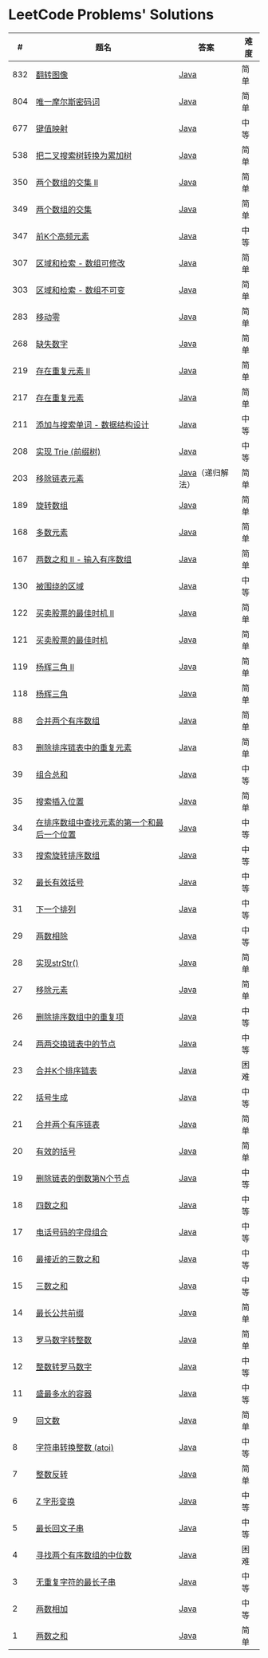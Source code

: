 # LeetCode Problems' Solutions


| #    | 题名                                                         | 答案                                                         | 难度 |
| ---- | ------------------------------------------------------------ | ------------------------------------------------------------ | ---- |
| 832    | [翻转图像](https://leetcode-cn.com/problems/flipping-an-image/submissions/) | [Java](https://github.com/chenyaowu/algorithm/blob/master/Leecode/java/Flipping_an_Image.java)| 简单|
| 804    | [唯一摩尔斯密码词](https://leetcode-cn.com/problems/unique-morse-code-words/submissions/) | [Java](https://github.com/chenyaowu/algorithm/blob/master/Leecode/java/Unique_MorseCode_Words.java)| 简单|
| 677    | [键值映射](https://leetcode-cn.com/problems/map-sum-pairs/submissions/) | [Java](https://github.com/chenyaowu/algorithm/blob/master/Leecode/java/Map_Sum_Pairs.java)| 中等|
| 538 |  [把二叉搜索树转换为累加树](https://leetcode-cn.com/problems/convert-bst-to-greater-tree/)| [Java](https://github.com/chenyaowu/algorithm/blob/master/Leecode/java/Convert_BST_to_Greater_Tree.java) | 简单 |
| 350    | [两个数组的交集 II](https://leetcode-cn.com/problems/intersection-of-two-arrays-ii/submissions/) | [Java](https://github.com/chenyaowu/algorithm/blob/master/Leecode/java/Intersection_of_Two_Arrays_II.java)| 简单|
| 349    | [两个数组的交集](https://leetcode-cn.com/problems/intersection-of-two-arrays/submissions/) | [Java](https://github.com/chenyaowu/algorithm/blob/master/Leecode/java/Intersection_of_Two_Arrays.java)| 简单|
| 347    | [前K个高频元素](https://leetcode-cn.com/problems/top-k-frequent-elements/submissions/) | [Java](https://github.com/chenyaowu/algorithm/blob/master/Leecode/java/Top_K_Frequent_Elements.java)| 中等|
| 307    | [区域和检索 - 数组可修改](https://leetcode-cn.com/problems/range-sum-query-mutable/submissions/) | [Java](https://github.com/chenyaowu/algorithm/blob/master/Leecode/java/Range_Sum_Query_Mutable.java)| 简单|
| 303    | [区域和检索 - 数组不可变](https://leetcode-cn.com/problems/range-sum-query-immutable/submissions/) | [Java](https://github.com/chenyaowu/algorithm/blob/master/Leecode/java/Range_Sum_Query_Immutable.java)| 简单|
| 283    | [移动零](https://leetcode-cn.com/problems/move-zeroes/) | [Java](https://github.com/chenyaowu/algorithm/blob/master/Leecode/java/Move_Zeroes.java)| 简单|
| 268    | [缺失数字](https://leetcode-cn.com/problems/missing-number/) | [Java](https://github.com/chenyaowu/algorithm/blob/master/Leecode/java/Missing_Number.java)| 简单|
| 219    | [存在重复元素 II](https://leetcode-cn.com/problems/contains-duplicate-ii/) | [Java](https://github.com/chenyaowu/algorithm/blob/master/Leecode/java/Contains_Duplicate_II.java)| 简单|
| 217    | [存在重复元素](https://leetcode-cn.com/problems/contains-duplicate/) | [Java](https://github.com/chenyaowu/algorithm/blob/master/Leecode/java/Contains_Duplicate.java)| 简单|
| 211    | [添加与搜索单词 - 数据结构设计](https://leetcode-cn.com/problems/add-and-search-word-data-structure-design/submissions/) | [Java](https://github.com/chenyaowu/algorithm/blob/master/Leecode/java/Add_and_Search_Word_Data_tructure_design.java)| 中等|
| 208    | [实现 Trie (前缀树)](https://leetcode-cn.com/problems/implement-trie-prefix-tree/submissions/) | [Java](https://github.com/chenyaowu/algorithm/blob/master/Leecode/java/Implement_Trie_(Prefix_Tree).java)| 中等|
| 203    | [移除链表元素](https://leetcode-cn.com/problems/remove-linked-list-elements/submissions/) | [Java](https://github.com/chenyaowu/algorithm/blob/master/Leecode/java/Remove_Linked_List_Elements(Recursive).java)（递归解法） | 简单|
| 189    | [旋转数组](https://leetcode-cn.com/problems/rotate-array/) | [Java](https://github.com/chenyaowu/algorithm/blob/master/Leecode/java/Rotate_Array.java)| 简单|
| 168    | [多数元素](https://leetcode-cn.com/problems/majority-element/) | [Java](https://github.com/chenyaowu/algorithm/blob/master/Leecode/java/majorityElement.java) | 简单|
| 167    | [两数之和 II - 输入有序数组](https://leetcode-cn.com/problems/two-sum-ii-input-array-is-sorted/) | [Java](https://github.com/chenyaowu/algorithm/blob/master/Leecode/java/Two_Sum_II-Input_array_is_sorted.java) | 简单|
| 130    | [被围绕的区域](https://leetcode-cn.com/problems/surrounded-regions/) | [Java](https://github.com/chenyaowu/algorithm/blob/master/Leecode/java/Surrounded_Regions.java) | 中等|
| 122    | [买卖股票的最佳时机 II](https://leetcode-cn.com/problems/best-time-to-buy-and-sell-stock-ii/) | [Java](https://github.com/chenyaowu/algorithm/blob/master/Leecode/java/Best_Time_to_Buy_and_Sell_Stock_ii.java) | 简单|
| 121    | [买卖股票的最佳时机](https://leetcode-cn.com/problems/best-time-to-buy-and-sell-stock/) | [Java](https://github.com/chenyaowu/algorithm/blob/master/Leecode/java/Best_Time_to_Buy_and_Sell_Stock.java) | 简单|
| 119    | [杨辉三角 II](https://leetcode-cn.com/problems/pascals-triangle-ii/) | [Java](https://github.com/chenyaowu/algorithm/blob/master/Leecode/java/Pascals_Triangle_II.java) | 简单|
| 118    | [杨辉三角](https://leetcode-cn.com/problems/pascals-triangle/) | [Java](https://github.com/chenyaowu/algorithm/blob/master/Leecode/java/Pascals_Triangle.java) | 简单|
| 88    | [合并两个有序数组](https://leetcode-cn.com/problems/merge-sorted-array/submissions/) | [Java](https://github.com/chenyaowu/algorithm/blob/master/Leecode/java/Merge_Sorted_Array.java) | 简单|
| 83    | [ 删除排序链表中的重复元素](https://leetcode-cn.com/problems/remove-duplicates-from-sorted-list/) | [Java](https://github.com/chenyaowu/algorithm/blob/master/Leecode/java/Remove_Duplicates_From_Sorted_List.java) | 简单|
| 39    | [组合总和](https://leetcode-cn.com/problems/combination-sum/submissions/) | [Java](https://github.com/chenyaowu/algorithm/blob/master/Leecode/java/Combination_Sum.java) | 中等|
| 35    | [搜索插入位置](https://leetcode-cn.com/problems/search-insert-position/) | [Java](https://github.com/chenyaowu/algorithm/blob/master/Leecode/java/Search_Insert_Position.java) | 简单|
| 34    | [在排序数组中查找元素的第一个和最后一个位置](https://leetcode-cn.com/problems/find-first-and-last-position-of-element-in-sorted-array/submissions/) | [Java](https://github.com/chenyaowu/algorithm/blob/master/Leecode/java/Find_First_and_Last_Position_of_Element_in_Sorted_Array.java) | 中等|
| 33    | [搜索旋转排序数组](https://leetcode-cn.com/problems/search-in-rotated-sorted-array/submissions/) | [Java](https://github.com/chenyaowu/algorithm/blob/master/Leecode/java/Search_in_Rotated_Sorted_Array.java) | 中等|
| 32    | [最长有效括号](https://leetcode-cn.com/problems/longest-valid-parentheses/submissions/) | [Java](https://github.com/chenyaowu/algorithm/blob/master/Leecode/java/Longest_Valid_Parentheses.java) | 中等|
| 31    | [下一个排列](https://leetcode-cn.com/problems/next-permutation/solution/) | [Java](https://github.com/chenyaowu/algorithm/blob/master/Leecode/java/Next_Permutation.java) | 中等|
| 29    | [两数相除](https://leetcode-cn.com/problems/divide-two-integers/submissions/) | [Java](https://github.com/chenyaowu/algorithm/blob/master/Leecode/java/Divide_Two_Integers.java) | 中等|
| 28    | [实现strStr()](https://leetcode-cn.com/problems/implement-strstr/submissions/) | [Java](https://github.com/chenyaowu/algorithm/blob/master/Leecode/java/Implement_strStr().java) | 简单|
| 27    | [移除元素](https://leetcode-cn.com/problems/remove-element/submissions/) | [Java](https://github.com/chenyaowu/algorithm/blob/master/Leecode/java/Remove_Element.java) | 简单|
| 26    | [删除排序数组中的重复项](https://leetcode-cn.com/problems/remove-duplicates-from-sorted-array/submissions/) | [Java](https://github.com/chenyaowu/algorithm/blob/master/Leecode/java/Remove_Duplicates_from_Sorted_Array.java) | 中等|
| 24    | [两两交换链表中的节点](https://leetcode-cn.com/problems/swap-nodes-in-pairs/submissions/) | [Java](https://github.com/chenyaowu/algorithm/blob/master/Leecode/java/Swap_Nodes_in_Pairs.java) | 中等|
| 23    | [合并K个排序链表](https://leetcode-cn.com/problems/merge-k-sorted-lists/submissions/) | [Java](https://github.com/chenyaowu/algorithm/blob/master/Leecode/java/Merge_k_Sorted_Lists.java) | 困难|
| 22    | [括号生成](https://leetcode-cn.com/problems/generate-parentheses/submissions/) | [Java](https://github.com/chenyaowu/algorithm/blob/master/Leecode/java/Generate_Parentheses.java) | 中等|
| 21    | [合并两个有序链表](https://leetcode-cn.com/problems/merge-two-sorted-lists/) | [Java](https://github.com/chenyaowu/algorithm/blob/master/Leecode/java/Merge_Two_Sorted_Lists.java) | 简单|
| 20    | [有效的括号](https://leetcode-cn.com/problems/valid-parentheses/comments/) | [Java](https://github.com/chenyaowu/algorithm/blob/master/Leecode/java/Valid_Parentheses.java) | 简单 |
| 19    | [删除链表的倒数第N个节点](https://leetcode-cn.com/problems/remove-nth-node-from-end-of-list/submissions/) | [Java](https://github.com/chenyaowu/algorithm/blob/master/Leecode/java/Remove_Nth_Node_From_End_of_List.java) | 中等 |
| 18    | [四数之和](https://leetcode-cn.com/problems/4sum/) | [Java](https://github.com/chenyaowu/algorithm/blob/master/Leecode/java/4Sum.java) | 中等 |
| 17    | [电话号码的字母组合](https://leetcode-cn.com/problems/letter-combinations-of-a-phone-number/) | [Java](https://github.com/chenyaowu/algorithm/blob/master/Leecode/java/Letter_Combinations_of_a_Phone_Number.java) | 中等 |
| 16    | [最接近的三数之和](https://leetcode-cn.com/problems/3sum-closest/submissions/) | [Java](https://github.com/chenyaowu/algorithm/blob/master/Leecode/java/3Sum_Closest.java) | 中等 |
| 15    | [三数之和](https://leetcode-cn.com/problems/3sum/submissions/) | [Java](https://github.com/chenyaowu/algorithm/blob/master/Leecode/java/3Sum.java) | 中等 |
| 14    | [最长公共前缀](https://leetcode-cn.com/problems/longest-common-prefix/submissions/) | [Java](https://github.com/chenyaowu/algorithm/blob/master/Leecode/java/Longest_Common_Prefix.java) | 简单 |
| 13    | [罗马数字转整数](https://leetcode-cn.com/problems/roman-to-integer/) | [Java](https://github.com/chenyaowu/algorithm/blob/master/Leecode/java/Roman_to_Integer.java) | 简单 |
| 12    | [整数转罗马数字](https://leetcode-cn.com/problems/roman-to-integer/) | [Java](https://github.com/chenyaowu/algorithm/blob/master/Leecode/java/Integer_to_Roman.java) | 中等 |
| 11    | [盛最多水的容器](https://leetcode-cn.com/problems/container-with-most-water/) | [Java](https://github.com/chenyaowu/algorithm/blob/master/Leecode/java/Container_With_Most_Water.java) | 中等 |
| 9    | [回文数](https://leetcode-cn.com/problems/palindrome-number/) | [Java](https://github.com/chenyaowu/algorithm/blob/master/Leecode/java/Palindrome_Number.java) | 简单 |
| 8    | [字符串转换整数 (atoi)](https://leetcode-cn.com/problems/string-to-integer-atoi/) | [Java](https://github.com/chenyaowu/algorithm/blob/master/Leecode/java/String_to_Integer_(atoi).java) | 中等 |
| 7    | [整数反转](https://leetcode-cn.com/problems/reverse-integer/) | [Java](https://github.com/chenyaowu/algorithm/blob/master/Leecode/java/reverse_Integer.java) | 简单 |
| 6    | [Z 字形变换](https://leetcode-cn.com/problems/zigzag-conversion/) | [Java](https://github.com/chenyaowu/algorithm/blob/master/Leecode/java/ZigZag_Conversion.java) | 中等 |
| 5    | [最长回文子串](https://leetcode-cn.com/problems/longest-palindromic-substring/) | [Java](https://github.com/chenyaowu/algorithm/blob/master/Leecode/java/Longest_Palindromic_Substring.java) | 中等 |
| 4    | [寻找两个有序数组的中位数](https://leetcode-cn.com/problems/median-of-two-sorted-arrays/submissions/) | [Java](https://github.com/chenyaowu/algorithm/blob/master/Leecode/java/Median_of_Two_Sorted_Arrays.java) | 困难 |
| 3    | [无重复字符的最长子串](https://leetcode-cn.com/problems/longest-substring-without-repeating-characters/) | [Java](https://github.com/chenyaowu/algorithm/blob/master/Leecode/java/longest_Substring_Without_Repeating_Characters.java) | 中等 |
| 2    | [两数相加](https://leetcode-cn.com/problems/add-two-numbers/) | [Java](https://github.com/chenyaowu/algorithm/blob/master/Leecode/java/addTwoSumber.java) | 中等 |
| 1    | [两数之和](https://leetcode-cn.com/problems/two-sum/)        | [Java](https://github.com/chenyaowu/algorithm/blob/master/Leecode/java/twoSum.java) | 简单 |

